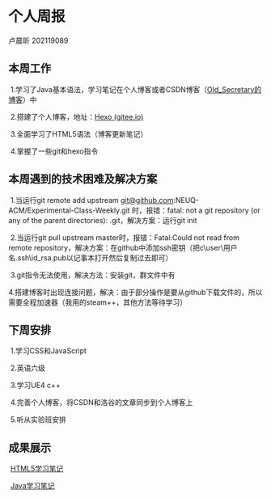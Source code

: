 # 个人周报
卢晨昕 202119089
## 本周工作

​	1.学习了Java基本语法，学习笔记在个人博客或者CSDN博客（[Old_Secretary的博客](https://blog.csdn.net/Old_Secretary?spm=1000.2115.3001.5343)）中

​	2.搭建了个人博客，地址：[Hexo (gitee.io)](http://laobuzhang.gitee.io/)

​	3.全面学习了HTML5语法（博客更新笔记）

​	4.掌握了一些git和hexo指令

## 本周遇到的技术困难及解决方案

​	1.当运行git remote add upstream git@github.com:NEUQ-ACM/Experimental-Class-Weekly.git 时，报错：fatal: not a git repository (or any of the parent directories): .git，解决方案：运行git init

​	2.当运行git pull upstream master时，报错：Fatal:Could not read from remote repository，解决方案：在github中添加ssh密钥（把c\user\用户名\.ssh\id_rsa.pub以记事本打开然后复制过去即可）

​	3.git指令无法使用，解决方法：安装git，群文件中有

​	4.搭建博客时出现连接问题，解决：由于部分操作是要从github下载文件的，所以需要全程加速器（我用的steam++，其他方法等待学习）

## 下周安排

​	1.学习CSS和JavaScript

​	2.英语六级

​	3.学习UE4 c++

​	4.完善个人博客，将CSDN和洛谷的文章同步到个人博客上

​	5.听从实验班安排

## 成果展示

​	[HTML5学习笔记](https://blog.csdn.net/Old_Secretary/article/details/123164049)

​	[Java学习笔记](https://blog.csdn.net/Old_Secretary/article/details/122272387)
